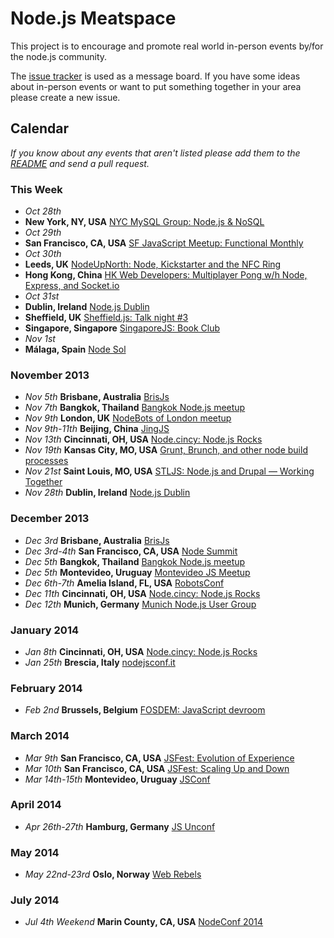 Node.js Meatspace
==============

This project is to encourage and promote real world in-person events by/for the node.js community.

The [issue tracker](https://github.com/mikeal/node-meatspace/issues) is used as a message board. If you have some ideas about in-person events or want to put something together in your area please create a new issue.

## Calendar

*If you know about any events that aren't listed please add them to the [README](https://github.com/mikeal/node-meatspace/blob/gh-pages/README.md) and send a pull request.*

### This Week

* *Oct 28th*
* **New York, NY, USA** [NYC MySQL Group: Node.js & NoSQL](http://www.meetup.com/mysqlnyc/events/146238992/)
* *Oct 29th*
* **San Francisco, CA, USA** [SF JavaScript Meetup: Functional Monthly](http://www.meetup.com/jsmeetup/events/126589972/)
* *Oct 30th*
 * **Leeds, UK** [NodeUpNorth: Node, Kickstarter and the NFC Ring](http://www.meetup.com/NodeUpNorth/)
 * **Hong Kong, China** [HK Web Developers: Multiplayer Pong w/h Node, Express, and Socket.io](http://www.meetup.com/HK-Web-Developers/events/140523082/)
* *Oct 31st*
 * **Dublin, Ireland** [Node.js Dublin](http://www.nodejsdublin.com/)
 * **Sheffield, UK** [Sheffield.js: Talk night #3](http://www.meetup.com/Sheffield-js/)
 * **Singapore, Singapore** [SingaporeJS: Book Club](http://www.meetup.com/Singapore-JS/events/144107622/)
* *Nov 1st*
 * **Málaga, Spain** [Node Sol](http://www.meetup.com/Node-Sol/events/qvkwtgyrpbcb/)

### November 2013

* *Nov 5th* **Brisbane, Australia** [BrisJs](http://brisjs.com/)
* *Nov 7th* **Bangkok, Thailand** [Bangkok Node.js meetup](http://www.meetup.com/Bangkok-Node-js/)
* *Nov 9th* **London, UK** [NodeBots of London meetup](http://www.meetup.com/NodeBots-of-London/events/146831462)
* *Nov 9th-11th* **Beijing, China** [JingJS](http://jingjs.org/)
* *Nov 13th* **Cincinnati, OH, USA** [Node.cincy: Node.js Rocks](http://www.meetup.com/Node-cincy/events/qcnhgdyrpbrb/)
* *Nov 19th* **Kansas City, MO, USA** [Grunt, Brunch, and other node build processes](http://www.meetup.com/nodekc/events/145848952/)
* *Nov 21st* **Saint Louis, MO, USA** [STLJS: Node.js and Drupal — Working Together](http://www.meetup.com/STL-JS-meetup/events/123511772/)
* *Nov 28th* **Dublin, Ireland** [Node.js Dublin](http://www.nodejsdublin.com/)

### December 2013

* *Dec 3rd* **Brisbane, Australia** [BrisJs](http://brisjs.com/)
* *Dec 3rd-4th* **San Francisco, CA, USA** [Node Summit](http://nodesummit.com/)
* *Dec 5th* **Bangkok, Thailand** [Bangkok Node.js meetup](http://www.meetup.com/Bangkok-Node-js/)
* *Dec 5th* **Montevideo, Uruguay** [Montevideo JS Meetup](http://www.meetup.com/mvd-js/events/143854482/)
* *Dec 6th-7th* **Amelia Island, FL, USA** [RobotsConf](http://robotsconf.com/)
* *Dec 11th* **Cincinnati, OH, USA** [Node.cincy: Node.js Rocks](http://www.meetup.com/Node-cincy/events/qcnhgdyrqbpb/)
* *Dec 12th* **Munich, Germany** [Munich Node.js User Group](http://www.mnug.de/)

### January 2014
* *Jan 8th* **Cincinnati, OH, USA** [Node.cincy: Node.js Rocks](http://www.meetup.com/Node-cincy/events/qcnhgdyscblb/)
* *Jan 25th* **Brescia, Italy** [nodejsconf.it](http://nodejsconf.it)

### February 2014
* *Feb 2nd* **Brussels, Belgium** [FOSDEM: JavaScript devroom](http://fosdem14-js-devroom.github.io/)

### March 2014
* *Mar 9th* **San Francisco, CA, USA** [JSFest: Evolution of Experience](http://jsfest.com/)
* *Mar 10th* **San Francisco, CA, USA** [JSFest: Scaling Up and Down](http://jsfest.com/)
* *Mar 14th-15th* **Montevideo, Uruguay** [JSConf](http://jsconf.uy)

### April 2014
* *Apr 26th-27th* **Hamburg, Germany** [JS Unconf](http://2014.jsunconf.eu)

### May 2014
* *May 22nd-23rd* **Oslo, Norway** [Web Rebels](http://webrebels.org/)

### July 2014
* *Jul 4th Weekend* **Marin County, CA, USA** [NodeConf 2014](http://www.nodeconf.com)

